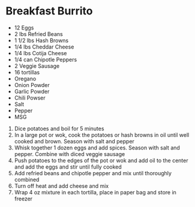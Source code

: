 # Breakfast Burrito

* 12 Eggs
* 2 lbs Refried Beans
* 1 1/2 lbs Hash Browns
* 1/4 lbs Cheddar Cheese
* 1/4 lbs Cotija Cheese
* 1/4 can Chipotle Peppers
* 2 Veggie Sausage
* 16 tortillas
* Oregano
* Onion Powder
* Garlic Powder
* Chili Powser
* Salt
* Pepper
* MSG

1. Dice potatoes and boil for 5 minutes
1. In a large pot or wok, cook the potatoes or hash browns in oil until well cooked and brown. Season with salt and pepper
1. Whisk together 1 dozen eggs and add spices. Season with salt and pepper. Combine with diced veggie sausage
1. Push potatoes to the edges of the pot or wok and add oil to the center and add the eggs and stir until fully cooked
1. Add refried beans and chipotle pepper and mix until thoroughly combined
1. Turn off heat and add cheese and mix
1. Wrap 4 oz mixture in each tortilla, place in paper bag and store in freezer
